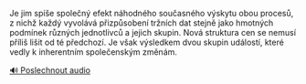 
Je jim spíše společný efekt náhodného současného výskytu obou procesů, z nichž každý vyvolává přizpůsobení tržních dat stejně jako hmotných podmínek různých jednotlivců a jejich skupin. Nová struktura cen se nemusí příliš lišit od té předchozí. Je však výsledkem dvou skupin událostí, které vedly k inherentním společenským změnám.

[🔊 Poslechnout audio](/data/7-paragraphs/audio/chapter_78/para_003-Je-jim-spe-spolen-efekt-nhodnho-souasnho-v.mp3)
